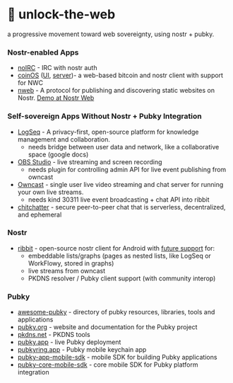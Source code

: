 # 🔏 unlock-the-web
a progressive movement toward web sovereignty, using nostr + pubky.

### Nostr-enabled Apps

- [noIRC](https://noirc.net/) - IRC with nostr auth
- [coinOS](https://github.com/coinos/) ([UI](https://github.com/coinos/coinos-ui), [server](https://github.com/coinos/coinos-server))- a web-based bitcoin and nostr client with support for NWC
- [nweb](https://github.com/Shugur-Network) - A protocol for publishing and discovering static websites on Nostr. [Demo at Nostr Web](https://nweb.shugur.com)

### Self-sovereign Apps Without Nostr + Pubky Integration

- [LogSeq](https://github.com/logseq/logseq/) - A privacy-first, open-source platform for knowledge management and collaboration.
  - needs bridge between user data and network, like a collaborative space (google docs)
- [OBS Studio](https://github.com/obsproject/obs-studio) - live streaming and screen recording
  - needs plugin for controlling admin API for live event publishing from owncast
- [Owncast](https://github.com/owncast/owncast) - single user live video streaming and chat server for running your own live streams.
  - needs kind 30311 live event broadcasting + chat API into ribbit
- [chitchatter](https://github.com/jeremyckahn/chitchatter) - secure peer-to-peer chat that is serverless, decentralized, and ephemeral 

### Nostr

- [ribbit](https://github.com/TekkadanPlays/ribbit-android/) - open-source nostr client for Android with <ins>future support</ins> for:
  - embeddable lists/graphs (pages as nested lists, like LogSeq or WorkFlowy, stored in graphs)
  - live streams from owncast
  - PKDNS resolver / Pubky client support (with community interop)
 
### Pubky

- [awesome-pubky](https://github.com/aljazceru/awesome-pubky/) - directory of pubky resources, libraries, tools and applications
- [pubky.org](https://pubky.org/) - website and documentation for the Pubky project
- [pkdns.net](https://pkdns.net/) - PKDNS tools
- [pubky.app](https://pubky.app/) - live Pubky deployment
- [pubkyring.app](https://pubkyring.app/) - Pubky mobile keychain app
- [pubky-app-mobile-sdk](https://github.com/pubky/pubky-app-mobile-sdk) - mobile SDK for building Pubky applications
- [pubky-core-mobile-sdk](https://github.com/pubky/pubky-core-mobile-sdk) - core mobile SDK for Pubky platform integration
